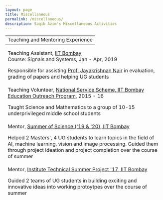 ```yaml
---
layout: page
title: Miscellaneous
permalink: /miscellaneous/
description: Saqib Azim's Miscellaneous Activities
---
```


<table width="100%" align="center" border="0" cellspacing="0">
<tbody>
  <tr>
    <td>
      <heading>Teaching and Mentoring Experience</heading>
    </td>
  </tr>
</tbody>
</table>

<table style="width:100%;border:0px;border-spacing:0px;border-collapse:separate;margin-right:auto;margin-left:auto;margin-bottom:15px">
<tbody>
  <tr>
    <td class="projectBody">
      <papertitle>Teaching Assistant</papertitle>, <a href="https://www.iitb.ac.in/">IIT Bombay</a><br>
      <span class="brHeight"></span>
      <div class="authorDetails">
        Course: Signals and Systems, Jan - Apr, 2019<br>
        <span class="brHeight"></span>
        <p>Responsible for assisting <a href="https://www.ee.iitb.ac.in/~jayakrishnan.nair/">Prof. Jayakrishnan Nair</a> in evaluation, grading of papers and helping UG students</p>
      </div>
    </td>
  </tr>
  <tr>
    <td class="projectBody">
      <papertitle>Teaching Volunteer</papertitle>, <a href="https://nss.iitb.ac.in/home/">National Service Scheme, IIT Bombay</a><br>
      <span class="brHeight"></span>
      <div class="authorDetails">
        <a href="https://nss.iitb.ac.in/depts/EO/">Education Outreach Program</a>, 2015 - 16<br>
        <span class="brHeight"></span>
        <p>Taught Science and Mathematics to a group of 10-15 underprivileged middle school students</p>
      </div>
    </td>
  </tr>
  <tr>
    <td class="projectBody">
      <papertitle>Mentor</papertitle>, <a href="http://mnp-club.github.io/sos/">Summer of Science ('19 & '20), IIT Bombay</a><br>
      <span class="brHeight"></span>
      <div class="authorDetails">
        <p>Helped 2 Masters', 4 UG students to learn topics in the field of AI, machine learning, vision and image processing. Guided them through project ideation and project completion over the course of summer</p>
      </div>
    </td>
  </tr>
  <tr>
    <td class="projectBody">
      <papertitle>Mentor</papertitle>, <a href="https://www.alumni.iitb.ac.in/en/newsletter-article/2017-06/institute-technical-summer-projects-itsp-kickstart">Institute Technical Summer Project '17, IIT Bombay</a><br>
      <span class="brHeight"></span>
      <div class="authorDetails">
        <p>Guided 2 teams of UG students in building exciting and innovative ideas into working protoytpes over the course of summer</p>
      </div>
    </td>
  </tr>
</tbody>
</table>